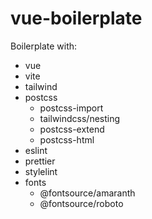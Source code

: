 # vue-boilerplate

Boilerplate with:

- vue
- vite
- tailwind
- postcss
  - postcss-import
  - tailwindcss/nesting
  - postcss-extend
  - postcss-html
- eslint
- prettier
- stylelint
- fonts
  - @fontsource/amaranth
  - @fontsource/roboto
